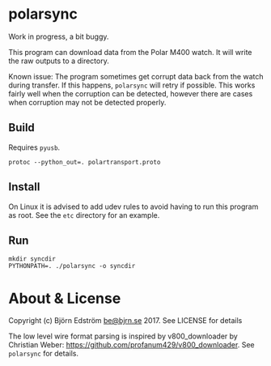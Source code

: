 # polarsync

Work in progress, a bit buggy.

This program can download data from the Polar M400 watch. It will write the raw outputs to a directory.

Known issue: The program sometimes get corrupt data back from the watch during transfer. If this happens, `polarsync` will retry if possible. This works fairly well when the corruption can be detected, however there are cases when corruption may not be detected properly.

## Build

Requires `pyusb`.

    protoc --python_out=. polartransport.proto

## Install

On Linux it is advised to add udev rules to avoid having to run this program as root. See the `etc` directory for an example.

## Run

    mkdir syncdir
    PYTHONPATH=. ./polarsync -o syncdir

# About & License

Copyright (c) Björn Edström <be@bjrn.se> 2017. See LICENSE for details

The low level wire format parsing is inspired by v800_downloader by Christian Weber: https://github.com/profanum429/v800_downloader. See `polarsync` for details.
